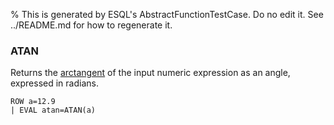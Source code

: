 % This is generated by ESQL's AbstractFunctionTestCase. Do no edit it. See ../README.md for how to regenerate it.

### ATAN
Returns the [arctangent](https://en.wikipedia.org/wiki/Inverse_trigonometric_functions) of the input
numeric expression as an angle, expressed in radians.

```esql
ROW a=12.9
| EVAL atan=ATAN(a)
```
